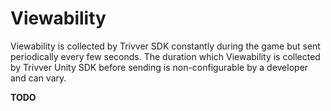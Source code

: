 # Viewability

Viewability is collected by Trivver SDK constantly during the game but sent periodically every few seconds. The duration which Viewability is collected by Trivver Unity SDK before sending is non-configurable by a developer and can vary.

**TODO**

